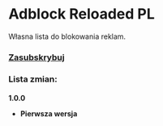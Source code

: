 # Adblock Reloaded PL
Własna lista do blokowania reklam.

<h3> <a href="https://subscribe.adblockplus.org?location=https%3A%2F%2Fraw.githubusercontent.com%2Fmoniga9%2FAdblock-Reloaded-PL%2Fmain%2FAdblock_Reloaded_PL.txt&amp;title=Adblock%20Reloaded%20PL">Zasubskrybuj</a>

<h3> Lista zmian:
  
<h4> 1.0.0
  
* Pierwsza wersja
